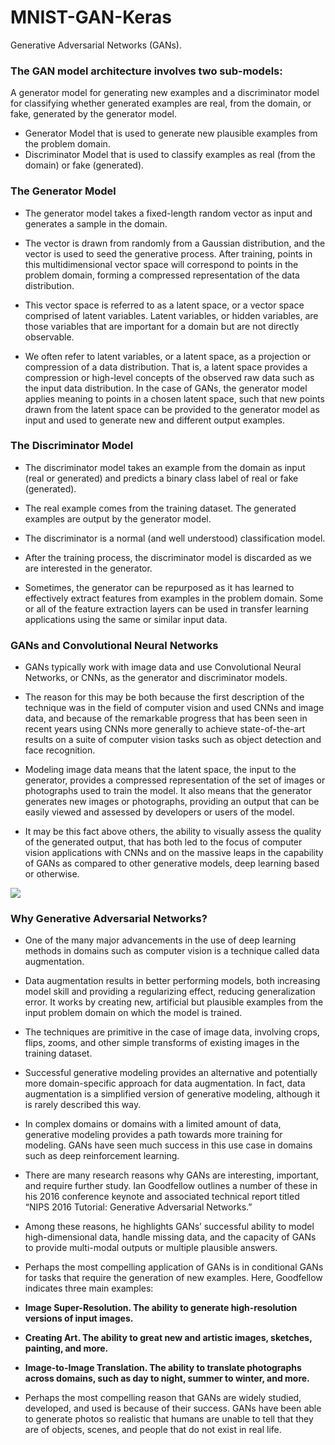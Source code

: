 # MNIST-GAN-Keras
Generative Adversarial Networks (GANs).
### The GAN model architecture involves two sub-models:
A generator model for generating new examples and a discriminator model for classifying whether generated examples are real, from the domain, or fake, generated by the generator model.

- Generator Model that is used to generate new plausible examples from the problem domain.
- Discriminator Model that is used to classify examples as real (from the domain) or fake (generated).

### The Generator Model
- The generator model takes a fixed-length random vector as input and generates a sample in the domain.

- The vector is drawn from randomly from a Gaussian distribution, and the vector is used to seed the generative process. After training, points in this multidimensional vector space will correspond to points in the problem domain, forming a compressed representation of the data distribution.

- This vector space is referred to as a latent space, or a vector space comprised of latent variables. Latent variables, or hidden variables, are those variables that are important for a domain but are not directly observable.

- We often refer to latent variables, or a latent space, as a projection or compression of a data distribution. That is, a latent space provides a compression or high-level concepts of the observed raw data such as the input data distribution. In the case of GANs, the generator model applies meaning to points in a chosen latent space, such that new points drawn from the latent space can be provided to the generator model as input and used to generate new and different output examples.

### The Discriminator Model
- The discriminator model takes an example from the domain as input (real or generated) and predicts a binary class label of real or fake (generated).

- The real example comes from the training dataset. The generated examples are output by the generator model.

- The discriminator is a normal (and well understood) classification model.

- After the training process, the discriminator model is discarded as we are interested in the generator.

- Sometimes, the generator can be repurposed as it has learned to effectively extract features from examples in the problem domain. Some or all of the feature extraction layers can be used in transfer learning applications using the same or similar input data.

### GANs and Convolutional Neural Networks
- GANs typically work with image data and use Convolutional Neural Networks, or CNNs, as the generator and discriminator models.

- The reason for this may be both because the first description of the technique was in the field of computer vision and used CNNs and image data, and because of the remarkable progress that has been seen in recent years using CNNs more generally to achieve state-of-the-art results on a suite of computer vision tasks such as object detection and face recognition.

- Modeling image data means that the latent space, the input to the generator, provides a compressed representation of the set of images or photographs used to train the model. It also means that the generator generates new images or photographs, providing an output that can be easily viewed and assessed by developers or users of the model.

- It may be this fact above others, the ability to visually assess the quality of the generated output, that has both led to the focus of computer vision applications with CNNs and on the massive leaps in the capability of GANs as compared to other generative models, deep learning based or otherwise.

<img src = https://machinelearningmastery.com/wp-content/uploads/2019/04/Example-of-a-Conditional-Generative-Adversarial-Network-Model-Architecture.png >

### Why Generative Adversarial Networks?
- One of the many major advancements in the use of deep learning methods in domains such as computer vision is a technique called data augmentation.

- Data augmentation results in better performing models, both increasing model skill and providing a regularizing effect, reducing generalization error. It works by creating new, artificial but plausible examples from the input problem domain on which the model is trained.

- The techniques are primitive in the case of image data, involving crops, flips, zooms, and other simple transforms of existing images in the training dataset.

- Successful generative modeling provides an alternative and potentially more domain-specific approach for data augmentation. In fact, data augmentation is a simplified version of generative modeling, although it is rarely described this way.

- In complex domains or domains with a limited amount of data, generative modeling provides a path towards more training for modeling. GANs have seen much success in this use case in domains such as deep reinforcement learning.

- There are many research reasons why GANs are interesting, important, and require further study. Ian Goodfellow outlines a number of these in his 2016 conference keynote and associated technical report titled “NIPS 2016 Tutorial: Generative Adversarial Networks.”

- Among these reasons, he highlights GANs’ successful ability to model high-dimensional data, handle missing data, and the capacity of GANs to provide multi-modal outputs or multiple plausible answers.

- Perhaps the most compelling application of GANs is in conditional GANs for tasks that require the generation of new examples. Here, Goodfellow indicates three main examples:

- **Image Super-Resolution. The ability to generate high-resolution versions of input images.**
- **Creating Art. The ability to great new and artistic images, sketches, painting, and more.**
- **Image-to-Image Translation. The ability to translate photographs across domains, such as day to night, summer to winter, and more.**
- Perhaps the most compelling reason that GANs are widely studied, developed, and used is because of their success. GANs have been able to generate photos so realistic that humans are unable to tell that they are of objects, scenes, and people that do not exist in real life.
